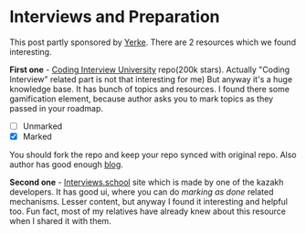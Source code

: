 # Interviews and Preparation

This post partly sponsored by [Yerke](https://t.me/yerkbn). There are 2 resources which we found interesting.

**First one** - [Coding Interview University](https://github.com/jwasham/coding-interview-university) repo(200k stars). Actually "Coding Interview" related part is not that interesting for me) But anyway it's a huge knowledge base. It has bunch of topics and resources. I found there some gamification element, because author asks you to mark topics as they passed in your roadmap.

- [ ] Unmarked
- [x] Marked

You should fork the repo and keep your repo synced with original repo. Also author has good enough [blog](https://startupnextdoor.com/).

**Second one** - [Interviews.school](https://interviews.school) site which is made by one of the kazakh developers. It has good ui, where you can do _marking as done_ related mechanisms. Lesser content, but anyway I found it interesting and helpful too. Fun fact, most of my relatives have already knew about this resource when I shared it with them.

